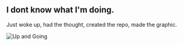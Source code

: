 ## I dont know what I'm doing.

Just woke up, had the thought, created the repo, made the graphic.

![Up and Going](http://i.imgur.com/kwJzqB2.png)